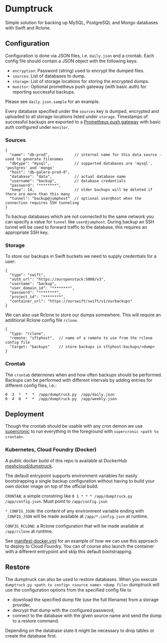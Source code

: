 # Dumptruck

Simple solution for backing up MySQL, PostgreSQL and Mongo databases with Swift and Rclone.

## Configuration

Configuration is done via JSON files, i.e. `daily.json` and a crontab.
Each config file should contain a JSON object with the following keys:

- `encryption`: Password (string) used to encrypt the dumped files.
- `sources`: List of databases to dump.
- `storage`: List of storage locations for storing the encrypted dumps.
- `monitor`: Optional prometheus push gateway (with basic auth) for reporting successful backups.

Please see `daily.json.sample` for an example.

Every database specified under the `sources` key is dumped, encrypted and uploaded to all storage locations listed under `storage`.
Timestamps of successful backups are exported to a [Prometheus push gateway](https://prometheus.io/docs/instrumenting/pushing/) with basic auth configured under `monitor`.


### Sources

```text
{
  "name": "db-prod",           // internal name for this data source - used to generate filenames
  "dbtype": "mysql",           // supported databases are 'mysql', 'postgres' and 'mongo'
  "host": "db-galera-prod-0",
  "database": "data",          // actual database name
  "username": "backup",        // database credentials
  "password": "********",
  "keep": 14,                  // older backups will be deleted if there are more than this many
  "tunnel": "backup@jumphost"  // optional user@host when the connection requires SSH tunneling
}
```

To backup databases which are not connected to the same network you can specify a value for `tunnel` like `user@jumphost`. During backup an SSH tunnel will be used to forward traffic to the database, this requires an appropriate SSH key.

### Storage

To store our backups in Swift buckets we need to supply credentials for a user:

```text
{
  "type": "swift",
  "auth_url": "https://ouropenstack:5000/v3",
  "username": "backup",
  "user_domain_id": "********",
  "password": "********",
  "project_id": "********",
  "container_url": "https://ourswift/swift/v1/ourbackups"
}
```

We can also use Rclone to store our dumps somewhere. This will require an additional Rclone config file `rclone`.
```text
{
  "type: "rclone",
  "remote: "sftphost",  // name of a remote to use from the rclone config file
  "target: "backups"    // store backups in sftphost:backups/<dump>
}
```

### Crontab

The `crontab` determines when and how often backups should be performed. Backups can be performed with different intervals by adding entries for different config files, i.e.:

```crontab
0  3  *  *  *  /app/dumptruck.py  /app/daily.json
0  4  0  *  *  /app/dumptruck.py  /app/weekly.json
```

## Deployment

Though the crontab should be usable with any cron demon we use [supercronic](https://github.com/aptible/supercronic) to run everything in the foreground with `supercronic <path to crontab>`.

### Kubernetes, Cloud Foundry (Docker)

A public docker build of this repo is available at DockerHub [meshcloud/dumptruck](https://hub.docker.com/r/meshcloud/dumptruck/).

The default entrypoint supports environment variables for easily bootstrapping a single backup configuration without having to build your own docker image on top of the official build.

`CRONTAB`: a simple cronstring like `0 1 * * * /app/dumptruck.py /app/config.json`. Must point to `/app/config.json`

`*_CONFIG_JSON`: the content of any environment variable ending with `_CONFIG_JSON`  will be made available at `/app/*.config.json` at runtime.

`CONFIG_RCLONE`: a Rclone configuration that will be made available at `/app/rclone` at runtime.

See [manifest-docker.yml](manifest-docker.yml) for an example of how we can use this approach to deploy to Cloud Foundry.
You can of course also launch the container with a different entrypoint and skip this default bootstrapping.

## Restore

The dumptruck can also be used to restore databases.
When you execute `dumptruck.py <path to config> <source name> <dump file>` dumptruck will use the configuration options from the specified config file to

- download the specified dump file (use the full filename) from a storage provider,
- decrypt that dump with the configured password,
- connect to the database with the given source name and send the dump to a restore command.

Depending on the database state it might be necessary to drop tables or create the database first.
